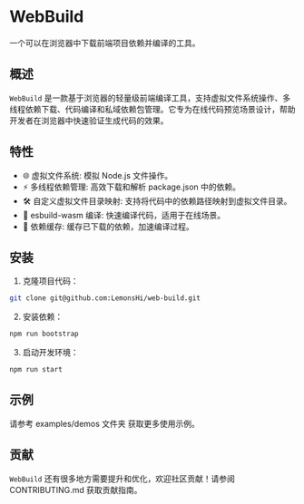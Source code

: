 # WebBuild

一个可以在浏览器中下载前端项目依赖并编译的工具。

## 概述

`WebBuild` 是一款基于浏览器的轻量级前端编译工具，支持虚拟文件系统操作、多线程依赖下载、代码编译和私域依赖包管理。它专为在线代码预览场景设计，帮助开发者在浏览器中快速验证生成代码的效果。

## 特性

- 🌐 虚拟文件系统: 模拟 Node.js 文件操作。
- ⚡ 多线程依赖管理: 高效下载和解析 package.json 中的依赖。
- 🛠️ 自定义虚拟文件目录映射: 支持将代码中的依赖路径映射到虚拟文件目录。
- 🚀 esbuild-wasm 编译: 快速编译代码，适用于在线场景。
- 📂 依赖缓存: 缓存已下载的依赖，加速编译过程。

## 安装

1. 克隆项目代码：

```bash
git clone git@github.com:LemonsHi/web-build.git
```

2. 安装依赖：

```bash
npm run bootstrap
```

3. 启动开发环境：

```bash
npm run start
```

## 示例

请参考 examples/demos 文件夹 获取更多使用示例。

## 贡献

`WebBuild` 还有很多地方需要提升和优化，欢迎社区贡献！请参阅 CONTRIBUTING.md 获取贡献指南。
